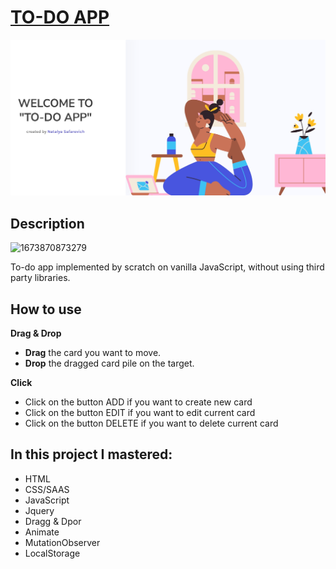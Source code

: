 # [TO-DO APP](https://natalya-safarevich-to-do.netlify.app/ "https://natalya-safarevich-to-do.netlify.app/")

![1673868787392](image/README/1673868787392.png)

## Description

![1673870873279](https://file+.vscode-resource.vscode-cdn.net/d%3A/currentProjects/gitHub/safarevichNatalya/to-do-app/image/README/1673870873279.png)  

To-do app implemented by scratch on vanilla JavaScript, without using third party libraries.

## How to use

**Drag & Drop**

* **Drag** the card you want to move.
* **Drop** the dragged card pile on the target.

**Click**

* Click on the button ADD if you want to create new card
* Click on the button EDIT if you want to edit current card
* Click on the button DELETE if you want to delete current card

## In this project I mastered:

* HTML
* CSS/SAAS
* JavaScript
* Jquery
* Dragg & Dpor
* Animate
* MutationObserver
* LocalStorage
